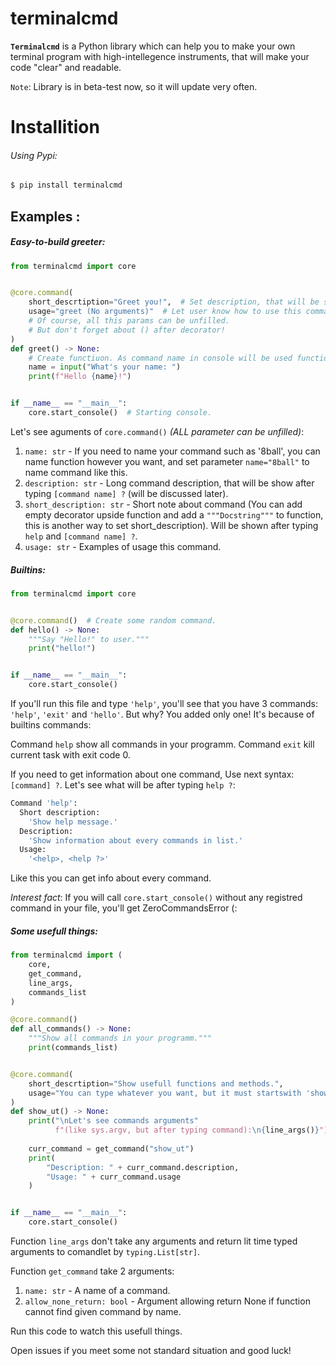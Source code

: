 # terminalcmd

**`Terminalcmd`** is a Python library which can help you to 
make your own terminal program with high-intellegence instruments, 
that will make your code "clear" and readable.

`Note`: Library is in beta-test now, so it will update very often.

# Installition
###### Using Pypi:
```bash
$ pip install terminalcmd
```

## Examples :
##### Easy-to-build greeter:
```py
from terminalcmd import core


@core.command(
    short_descrtiption="Greet you!",  # Set description, that will be shown in help-message.
    usage="greet (No arguments)"  # Let user know how to use this command.
    # Of course, all this params can be unfilled.
    # But don't forget about () after decorator!
)
def greet() -> None:  
    # Create functiuon. As command name in console will be used function name.
    name = input("What's your name: ")
    print(f"Hello {name}!")


if __name__ == "__main__":
    core.start_console()  # Starting console.
```
Let's see aguments of `core.command()` *(ALL parameter can be unfilled)*:

1. `name: str` - If you need to name your command such as '8ball', you can name function however you want, and set parameter `name="8ball"` to name command like this. 
2. `description: str` - Long command description, that will be show after typing `[command name] ?` (will be discussed later).
3. `short_description: str` - Short note about command (You can add empty decorator upside function and add a `"""Docstring"""` to function, this is another way to set short_description). Will be shown after typing `help` and `[command name] ?`.
4. `usage: str` - Examples of usage this command.

##### Builtins:
```py
from terminalcmd import core


@core.command()  # Create some random command.
def hello() -> None:
    """Say "Hello!" to user."""
    print("hello!")


if __name__ == "__main__":
    core.start_console()
```
If you'll run this file and type `'help'`, you'll see
that you have 3 commands: `'help'`, `'exit'` and `'hello'`.
But why? You added only one!
It's because of builtins commands:  

  Command `help` show all commands in your programm.
  Command `exit` kill current task with exit code 0.

If you need to get information about one command,
Use next syntax: `[command] ?`.
Let's see what will be after typing `help ?`:
```bash
Command 'help':
  Short description:
    'Show help message.'
  Description:
    'Show information about every commands in list.'
  Usage:
    '<help>, <help ?>'
```
Like this you can get info about every command.

*Interest fact*:
If you will call `core.start_console()` without any
registred command in your file, you'll get
ZeroCommandsError (:

##### Some usefull things:
```py
from terminalcmd import (
    core, 
    get_command,
    line_args,
    commands_list
)

@core.command()
def all_commands() -> None:
    """Show all commands in your programm."""
    print(commands_list)


@core.command(
    short_descrtiption="Show usefull functions and methods.",
    usage="You can type whatever you want, but it must startswith 'show_uf'."
)
def show_ut() -> None:
    print("\nLet's see commands arguments"
          f"(like sys.argv, but after typing command):\n{line_args()}")
    
    curr_command = get_command("show_ut")
    print(
        "Description: " + curr_command.description,
        "Usage: " + curr_command.usage
    )


if __name__ == "__main__":
    core.start_console()
```

Function `line_args` don't take any arguments and return lit time typed arguments to comandlet by `typing.List[str]`.

Function `get_command` take 2 arguments:
1. `name: str` - A name of a command.
2. `allow_none_return: bool` - Argument allowing return None if function cannot find given command by name.

Run this code to watch this usefull things.

Open issues if you meet some not standard situation and good luck!